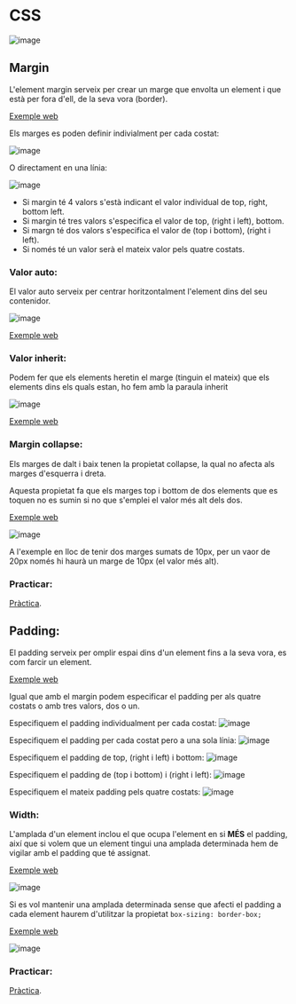 # CSS

![image](https://user-images.githubusercontent.com/110727546/218313563-f4f80669-f821-4111-ada8-e8e69882f67f.png)

## Margin

L'element margin serveix per crear un marge que envolta un element i que està per fora d'ell, de la seva vora (border).

[Exemple web](https://www.w3schools.com/css/tryit.asp?filename=trycss_margin_sides)

Els marges es poden definir indivialment per cada costat:

![image](https://user-images.githubusercontent.com/110727546/218313149-1d7c446b-f582-41dd-9ec0-48a016b4e74a.png)

O directament en una línia:

![image](https://user-images.githubusercontent.com/110727546/218313172-ccad21d1-dc5f-4208-8162-a0ed5719b05a.png)

- Si margin té 4 valors s'està indicant el valor individual de top, right, bottom left.
- Si margin té tres valors s'especifica el valor de top, (right i left), bottom.
- Si margn té dos valors s'especifica el valor de (top i bottom), (right i left).
- Si només té un valor serà el mateix valor pels quatre costats.

### Valor auto:

El valor auto serveix per centrar horitzontalment l'element dins del seu contenidor.

![image](https://user-images.githubusercontent.com/110727546/218313625-4453da7b-5d47-4ba8-91b5-fddf4977eb30.png)

[Exemple web](https://www.w3schools.com/css/tryit.asp?filename=trycss_margin_auto)

### Valor inherit:

Podem fer que els elements heretin el marge (tinguin el mateix) que els elements dins els quals estan, ho fem amb la paraula inherit

![image](https://user-images.githubusercontent.com/110727546/218313800-a2dda78c-80a0-4b34-8ace-c2985d8606db.png)

[Exemple web](https://www.w3schools.com/css/tryit.asp?filename=trycss_margin-left_inherit)

### Margin collapse:

Els marges de dalt i baix tenen la propietat collapse, la qual no afecta als marges d'esquerra i dreta.

Aquesta propietat fa que els marges top i bottom de dos elements que es toquen no es sumin si no que s'emplei el valor més alt dels dos.

[Exemple web](https://www.w3schools.com/css/tryit.asp?filename=trycss_margin_collapse)

![image](https://user-images.githubusercontent.com/110727546/218313997-e0ee33eb-650d-4311-ab8d-6052e65e9f93.png)

A l'exemple en lloc de tenir dos marges sumats de 10px, per un vaor de 20px només hi haurà un marge de 10px (el valor més alt).

### Practicar:

[Pràctica](https://www.w3schools.com/css/exercise.asp?filename=exercise_margin1).

## Padding:

El padding serveix per omplir espai dins d'un element fins a la seva vora, es com farcir un element.

[Exemple web](https://www.w3schools.com/css/tryit.asp?filename=trycss_padding_intro)

Igual que amb el margin podem especificar el padding per als quatre costats o amb tres valors, dos o un.

Especifiquem el padding individualment per cada costat:
![image](https://user-images.githubusercontent.com/110727546/218314311-6cc6c4a8-1185-4427-bde2-e418fd25f995.png)

Especifiquem el padding per cada costat pero a una sola línia:
![image](https://user-images.githubusercontent.com/110727546/218314326-dd073978-8ed5-4889-8b60-2e204301a9df.png)

Especifiquem el padding de top, (right i left) i bottom:
![image](https://user-images.githubusercontent.com/110727546/218314380-ad37bcab-7976-451e-908f-485f8a2d3546.png)

Especifiquem el padding de (top i bottom) i (right i left):
![image](https://user-images.githubusercontent.com/110727546/218314412-4df24ac6-d204-4aed-8c11-96c052623042.png)

Especifiquem el mateix padding pels quatre costats:
![image](https://user-images.githubusercontent.com/110727546/218314424-227ecced-a08c-46da-a510-dd7b0399c56f.png)

### Width:

L'amplada d'un element inclou el que ocupa l'element en si **MÉS** el padding, així que si volem que un element tingui una amplada determinada hem de vigilar amb el padding que té assignat.

[Exemple web](https://www.w3schools.com/css/tryit.asp?filename=trycss_padding_width)

![image](https://user-images.githubusercontent.com/110727546/218314498-d79a47cb-8ae1-41f1-85aa-7d7df1d1d78b.png)

Si es vol mantenir una amplada determinada sense que afecti el padding a cada element haurem d'utilitzar la propietat ```box-sizing: border-box;```

[Exemple web](https://www.w3schools.com/css/tryit.asp?filename=trycss_padding_width2)

![image](https://user-images.githubusercontent.com/110727546/218314570-070cf2ab-0d63-4433-b723-19c777961e88.png)

### Practicar:

[Pràctica](https://www.w3schools.com/css/exercise.asp?filename=exercise_padding1).


